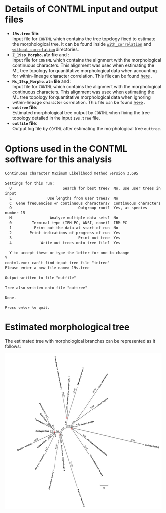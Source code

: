 # Details of CONTML input and output files

* **`19s.tree` file**:   
   Input file for `CONTML` which contains the tree topology fixed to estimate the morphological tree. It can be found inside [`with_correlation`](https://github.com/sabifo4/morpho/blob/master/01_model_parameters/carnivoran_morpho_data/CONTML/with_correlation)
   and [`without_correlation`](https://github.com/sabifo4/morpho/blob/master/01_model_parameters/carnivoran_morpho_data/CONTML/without_correlation) directories.
* **`Z_19sp_Morpho.aln` file** and :  
   Input file for `CONTML` which contains the alignment with the morphological continuous characters.
   This alignment was used when estimating the ML tree topology for quantitative morphological data when accounting for within-lineage character correlation. 
   This file can be found [here](https://github.com/sabifo4/morpho/blob/master/01_model_parameters/carnivoran_morpho_data/CONTML/with_correlation) .
* **`Ms_19sp_Morpho.aln` file** and :  
   Input file for `CONTML` which contains the alignment with the morphological continuous characters.
   This alignment was used when estimating the ML tree topology for quantitative morphological data when ignoring within-lineage character correlation. 
   This file can be found [here](https://github.com/sabifo4/morpho/blob/master/01_model_parameters/carnivoran_morpho_data/CONTML/without_correlation) .
* **`outtree` file**:  
   Estimated morphological tree output by `CONTML` when fixing the tree topology detailed in the input `19s.tree` file.
* **`outfile` file**:  
   Output log file by `CONTML` after estimating the morphological tree `outtree`.

# Options used in the CONTML software for this analysis

```
Continuous character Maximum Likelihood method version 3.695

Settings for this run:
  U                       Search for best tree?  No, use user trees in input
  L                Use lengths from user trees?  No
  C  Gene frequencies or continuous characters?  Continuous characters
  O                              Outgroup root?  Yes, at species number 15
  M                 Analyze multiple data sets?  No
  0         Terminal type (IBM PC, ANSI, none)?  IBM PC
  1          Print out the data at start of run  No
  2        Print indications of progress of run  Yes
  3                              Print out tree  Yes
  4             Write out trees onto tree file?  Yes

  Y to accept these or type the letter for one to change
Y
contml.exe: can't find input tree file "intree"
Please enter a new file name> 19s.tree

Output written to file "outfile"

Tree also written onto file "outtree"

Done.

Press enter to quit.
```
  
# Estimated morphological tree 

The estimated tree with morphological branches can be represented as it follows:

<p align="center">
  <img width="700" height="500" src="https://github.com/sabifo4/morpho/blob/master/figs/Fig6_MorphoTree.png">
</p>
